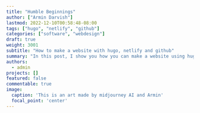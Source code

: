 ```yaml
---
title: "Humble Beginnings"
author: ["Armin Darvish"]
lastmod: 2022-12-10T00:58:48-08:00
tags: ["hugo", "netlify", "github"]
categories: ["software", "webdesign"]
draft: true
weight: 3001
subtitle: "How to make a website with hugo, netlify and github"
summary: "In this post, I show you how you can make a website using hugo, netlify and github"
authors:
  - admin
projects: []
featured: false
commentable: true
image:
  caption: 'This is an art made by midjourney AI and Armin'
  focal_point: 'center'
---
```

